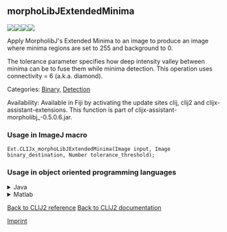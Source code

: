## morphoLibJExtendedMinima
<img src="images/mini_empty_logo.png"/><img src="images/mini_empty_logo.png"/><img src="images/mini_clijx_logo.png"/><img src="images/mini_empty_logo.png"/>

Apply MorpholibJ's Extended Minima to an image to produce an image where minima regions are set to 255 and background to 0. 

The tolerance parameter specifies how deep intensity valley between minima can be to fuse them while minima detection.
This operation uses connectivity = 6 (a.k.a. diamond).

Categories: [Binary](https://clij.github.io/clij2-docs/reference__binary), [Detection](https://clij.github.io/clij2-docs/reference__detection)

Availability: Available in Fiji by activating the update sites clij, clij2 and clijx-assistant-extensions.
This function is part of clijx-assistant-morpholibj_-0.5.0.6.jar.

### Usage in ImageJ macro
```
Ext.CLIJx_morphoLibJExtendedMinima(Image input, Image binary_destination, Number tolerance_threshold);
```


### Usage in object oriented programming languages



<details>

<summary>
Java
</summary>
<pre class="highlight">// init CLIJ and GPU
import net.haesleinhuepf.clijx.CLIJx;
import net.haesleinhuepf.clij.clearcl.ClearCLBuffer;
CLIJx clijx = CLIJx.getInstance();

// get input parameters
ClearCLBuffer input = clijx.push(inputImagePlus);
binary_destination = clijx.create(input);
float tolerance_threshold = 1.0;
</pre>

<pre class="highlight">
// Execute operation on GPU
clijx.morphoLibJExtendedMinima(input, binary_destination, tolerance_threshold);
</pre>

<pre class="highlight">
// show result
binary_destinationImagePlus = clijx.pull(binary_destination);
binary_destinationImagePlus.show();

// cleanup memory on GPU
clijx.release(input);
clijx.release(binary_destination);
</pre>

</details>



<details>

<summary>
Matlab
</summary>
<pre class="highlight">% init CLIJ and GPU
clijx = init_clatlabx();

% get input parameters
input = clijx.pushMat(input_matrix);
binary_destination = clijx.create(input);
tolerance_threshold = 1.0;
</pre>

<pre class="highlight">
% Execute operation on GPU
clijx.morphoLibJExtendedMinima(input, binary_destination, tolerance_threshold);
</pre>

<pre class="highlight">
% show result
binary_destination = clijx.pullMat(binary_destination)

% cleanup memory on GPU
clijx.release(input);
clijx.release(binary_destination);
</pre>

</details>



[Back to CLIJ2 reference](https://clij.github.io/clij2-docs/reference)
[Back to CLIJ2 documentation](https://clij.github.io/clij2-docs)

[Imprint](https://clij.github.io/imprint)

